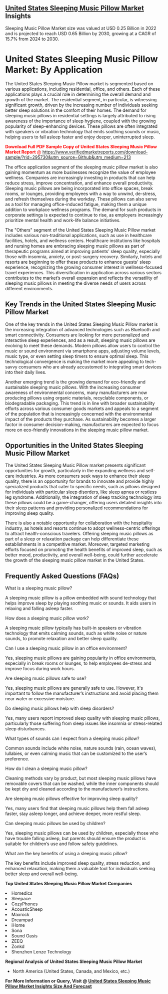 <h2><a href="https://www.verifiedmarketreports.com/download-sample/?rid=295730&amp;utm_source=Github&amp;utm_medium=213" target="_blank">United States Sleeping Music Pillow Market</a> Insights</h2><p>Sleeping Music Pillow Market size was valued at USD 0.25 Billion in 2022 and is projected to reach USD 0.65 Billion by 2030, growing at a CAGR of 15.7% from 2024 to 2030.</p><p><h1>United States Sleeping Music Pillow Market: By Application</h1><p>The United States Sleeping Music Pillow market is segmented based on various applications, including residential, office, and others. Each of these applications plays a crucial role in determining the overall demand and growth of the market. The residential segment, in particular, is witnessing significant growth, driven by the increasing number of individuals seeking better sleep solutions in the comfort of their homes. The demand for sleeping music pillows in residential settings is largely attributed to rising awareness of the importance of sleep hygiene, coupled with the growing popularity of sleep-enhancing devices. These pillows are often integrated with speakers or vibration technology that emits soothing sounds or music, helping users to fall asleep faster and enjoy deeper, uninterrupted sleep.<p><span class=""><span style="color: #ff0000;"><strong>Download Full PDF Sample Copy of United States Sleeping Music Pillow Market Report</strong> @ </span><a href="https://www.verifiedmarketreports.com/download-sample/?rid=295730&amp;utm_source=Github&amp;utm_medium=213" target="_blank">https://www.verifiedmarketreports.com/download-sample/?rid=295730&amp;utm_source=Github&amp;utm_medium=213</a></span></p></p><p>The office application segment of the sleeping music pillow market is also gaining momentum as more businesses recognize the value of employee wellness. Companies are increasingly investing in products that can help reduce stress, improve concentration, and enhance overall productivity. Sleeping music pillows are being incorporated into office spaces, break rooms, or lounges, providing employees with a way to unwind, de-stress, and refresh themselves during the workday. These pillows can also serve as a tool for managing office-induced fatigue, making them a unique addition to workplace wellness programs. The demand for such products in corporate settings is expected to continue to rise, as employers increasingly prioritize mental health and work-life balance initiatives.</p><p>The "Others" segment of the United States Sleeping Music Pillow market includes various non-traditional applications, such as use in healthcare facilities, hotels, and wellness centers. Healthcare institutions like hospitals and nursing homes are embracing sleeping music pillows as part of therapeutic programs aimed at improving patients' sleep quality, especially those with insomnia, anxiety, or post-surgery recovery. Similarly, hotels and resorts are beginning to offer these products to enhance guests' sleep experience, recognizing the growing consumer interest in wellness-focused travel experiences. This diversification in application across various sectors contributes to the market’s overall expansion and reflects the versatility of sleeping music pillows in meeting the diverse needs of users across different environments.</p><h2>Key Trends in the United States Sleeping Music Pillow Market</h2><p>One of the key trends in the United States Sleeping Music Pillow market is the increasing integration of advanced technologies such as Bluetooth and smart connectivity. Consumers are looking for more personalized and interactive sleep experiences, and as a result, sleeping music pillows are evolving to meet these demands. Modern pillows allow users to control the music or sound environment via smartphone apps, adjusting volume levels, music type, or even setting sleep timers to ensure optimal sleep. This technological convergence is making the market more appealing to tech-savvy consumers who are already accustomed to integrating smart devices into their daily lives.</p><p>Another emerging trend is the growing demand for eco-friendly and sustainable sleeping music pillows. With the increasing consumer awareness of environmental concerns, many manufacturers are now producing pillows using organic materials, recyclable components, or biodegradable packaging. This trend is in line with broader sustainability efforts across various consumer goods markets and appeals to a segment of the population that is increasingly concerned with the environmental impact of the products they purchase. As sustainability becomes a larger factor in consumer decision-making, manufacturers are expected to focus more on eco-friendly innovations in the sleeping music pillow market.</p><h2>Opportunities in the United States Sleeping Music Pillow Market</h2><p>The United States Sleeping Music Pillow market presents significant opportunities for growth, particularly in the expanding wellness and self-care industries. As more consumers seek ways to enhance their sleep quality, there is an opportunity for brands to innovate and provide highly specialized products that cater to specific needs, such as pillows designed for individuals with particular sleep disorders, like sleep apnea or restless leg syndrome. Additionally, the integration of sleep tracking technology into these pillows could be a game-changer, offering users detailed insights into their sleep patterns and providing personalized recommendations for improving sleep quality.</p><p>There is also a notable opportunity for collaboration with the hospitality industry, as hotels and resorts continue to adopt wellness-centric offerings to attract health-conscious travelers. Offering sleeping music pillows as part of a sleep or relaxation package can help differentiate these establishments in a competitive market. Moreover, targeted marketing efforts focused on promoting the health benefits of improved sleep, such as better mood, productivity, and overall well-being, could further accelerate the growth of the sleeping music pillow market in the United States.</p><h2>Frequently Asked Questions (FAQs)</h2><p>What is a sleeping music pillow?</p><p>A sleeping music pillow is a pillow embedded with sound technology that helps improve sleep by playing soothing music or sounds. It aids users in relaxing and falling asleep faster.</p><p>How does a sleeping music pillow work?</p><p>A sleeping music pillow typically has built-in speakers or vibration technology that emits calming sounds, such as white noise or nature sounds, to promote relaxation and better sleep quality.</p><p>Can I use a sleeping music pillow in an office environment?</p><p>Yes, sleeping music pillows are gaining popularity in office environments, especially in break rooms or lounges, to help employees de-stress and improve focus during work hours.</p><p>Are sleeping music pillows safe to use?</p><p>Yes, sleeping music pillows are generally safe to use. However, it's important to follow the manufacturer’s instructions and avoid placing them near water or excessive moisture.</p><p>Do sleeping music pillows help with sleep disorders?</p><p>Yes, many users report improved sleep quality with sleeping music pillows, particularly those suffering from sleep issues like insomnia or stress-related sleep disturbances.</p><p>What types of sounds can I expect from a sleeping music pillow?</p><p>Common sounds include white noise, nature sounds (rain, ocean waves), lullabies, or even calming music that can be customized to the user’s preference.</p><p>How do I clean a sleeping music pillow?</p><p>Cleaning methods vary by product, but most sleeping music pillows have removable covers that can be washed, while the inner components should be kept dry and cleaned according to the manufacturer’s instructions.</p><p>Are sleeping music pillows effective for improving sleep quality?</p><p>Yes, many users find that sleeping music pillows help them fall asleep faster, stay asleep longer, and achieve deeper, more restful sleep.</p><p>Can sleeping music pillows be used by children?</p><p>Yes, sleeping music pillows can be used by children, especially those who have trouble falling asleep, but parents should ensure the product is suitable for children’s use and follow safety guidelines.</p><p>What are the key benefits of using a sleeping music pillow?</p><p>The key benefits include improved sleep quality, stress reduction, and enhanced relaxation, making them a valuable tool for individuals seeking better sleep and overall well-being.</p></p><p><strong>Top United States Sleeping Music Pillow Market Companies</strong></p><div data-test-id=""><p><li>Homedics</li><li> Sleepace</li><li> CozyPhones</li><li> AcousticSheep</li><li> Maxrock</li><li> Dreampad</li><li> iHome</li><li> Sona</li><li> Sound Oasis</li><li> ZEEQ</li><li> Zonkd</li><li> Shenzhen Lenze Technology</li></p><div><strong>Regional Analysis of&nbsp;United States Sleeping Music Pillow Market</strong></div><ul><li dir="ltr"><p dir="ltr">North America&nbsp;(United States, Canada, and Mexico, etc.)</p></li></ul><p><strong>For More Information or Query, Visit @&nbsp;</strong><strong><a href="https://www.verifiedmarketreports.com/product/sleeping-music-pillow-market/?utm_source=Github&amp;utm_medium=213" target="_blank">United States Sleeping Music Pillow Market Insights Size And Forecast</a></strong></p></div>
